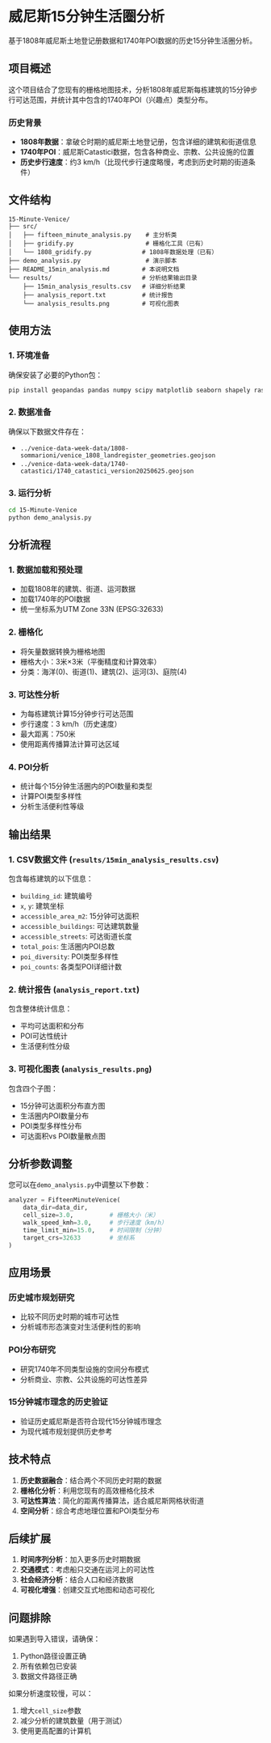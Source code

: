 # 威尼斯15分钟生活圈分析

基于1808年威尼斯土地登记册数据和1740年POI数据的历史15分钟生活圈分析。

## 项目概述

这个项目结合了您现有的栅格地图技术，分析1808年威尼斯每栋建筑的15分钟步行可达范围，并统计其中包含的1740年POI（兴趣点）类型分布。

### 历史背景
- **1808年数据**：拿破仑时期的威尼斯土地登记册，包含详细的建筑和街道信息
- **1740年POI**：威尼斯Catastici数据，包含各种商业、宗教、公共设施的位置
- **历史步行速度**：约3 km/h（比现代步行速度略慢，考虑到历史时期的街道条件）

## 文件结构

```
15-Minute-Venice/
├── src/
│   ├── fifteen_minute_analysis.py    # 主分析类
│   ├── gridify.py                    # 栅格化工具（已有）
│   └── 1808_gridify.py              # 1808年数据处理（已有）
├── demo_analysis.py                  # 演示脚本
├── README_15min_analysis.md         # 本说明文档
└── results/                         # 分析结果输出目录
    ├── 15min_analysis_results.csv   # 详细分析结果
    ├── analysis_report.txt          # 统计报告
    └── analysis_results.png         # 可视化图表
```

## 使用方法

### 1. 环境准备

确保安装了必要的Python包：
```bash
pip install geopandas pandas numpy scipy matplotlib seaborn shapely rasterio
```

### 2. 数据准备

确保以下数据文件存在：
- `../venice-data-week-data/1808-sommarioni/venice_1808_landregister_geometries.geojson`
- `../venice-data-week-data/1740-catastici/1740_catastici_version20250625.geojson`

### 3. 运行分析

```bash
cd 15-Minute-Venice
python demo_analysis.py
```

## 分析流程

### 1. 数据加载和预处理
- 加载1808年的建筑、街道、运河数据
- 加载1740年的POI数据
- 统一坐标系为UTM Zone 33N (EPSG:32633)

### 2. 栅格化
- 将矢量数据转换为栅格地图
- 栅格大小：3米×3米（平衡精度和计算效率）
- 分类：海洋(0)、街道(1)、建筑(2)、运河(3)、庭院(4)

### 3. 可达性分析
- 为每栋建筑计算15分钟步行可达范围
- 步行速度：3 km/h（历史速度）
- 最大距离：750米
- 使用距离传播算法计算可达区域

### 4. POI分析
- 统计每个15分钟生活圈内的POI数量和类型
- 计算POI类型多样性
- 分析生活便利性等级

## 输出结果

### 1. CSV数据文件 (`results/15min_analysis_results.csv`)
包含每栋建筑的以下信息：
- `building_id`: 建筑编号
- `x`, `y`: 建筑坐标
- `accessible_area_m2`: 15分钟可达面积
- `accessible_buildings`: 可达建筑数量
- `accessible_streets`: 可达街道长度
- `total_pois`: 生活圈内POI总数
- `poi_diversity`: POI类型多样性
- `poi_counts`: 各类型POI详细计数

### 2. 统计报告 (`analysis_report.txt`)
包含整体统计信息：
- 平均可达面积和分布
- POI可达性统计
- 生活便利性分级

### 3. 可视化图表 (`analysis_results.png`)
包含四个子图：
- 15分钟可达面积分布直方图
- 生活圈内POI数量分布
- POI类型多样性分布
- 可达面积vs POI数量散点图

## 分析参数调整

您可以在`demo_analysis.py`中调整以下参数：

```python
analyzer = FifteenMinuteVenice(
    data_dir=data_dir,
    cell_size=3.0,          # 栅格大小（米）
    walk_speed_kmh=3.0,     # 步行速度（km/h）
    time_limit_min=15.0,    # 时间限制（分钟）
    target_crs=32633        # 坐标系
)
```

## 应用场景

### 历史城市规划研究
- 比较不同历史时期的城市可达性
- 分析城市形态演变对生活便利性的影响

### POI分布研究
- 研究1740年不同类型设施的空间分布模式
- 分析商业、宗教、公共设施的可达性差异

### 15分钟城市理念的历史验证
- 验证历史威尼斯是否符合现代15分钟城市理念
- 为现代城市规划提供历史参考

## 技术特点

1. **历史数据融合**：结合两个不同历史时期的数据
2. **栅格化分析**：利用您现有的高效栅格化技术
3. **可达性算法**：简化的距离传播算法，适合威尼斯网格状街道
4. **空间分析**：综合考虑地理位置和POI类型分布

## 后续扩展

1. **时间序列分析**：加入更多历史时期数据
2. **交通模式**：考虑船只交通在运河上的可达性
3. **社会经济分析**：结合人口和经济数据
4. **可视化增强**：创建交互式地图和动态可视化

## 问题排除

如果遇到导入错误，请确保：
1. Python路径设置正确
2. 所有依赖包已安装
3. 数据文件路径正确

如果分析速度较慢，可以：
1. 增大`cell_size`参数
2. 减少分析的建筑数量（用于测试）
3. 使用更高配置的计算机 